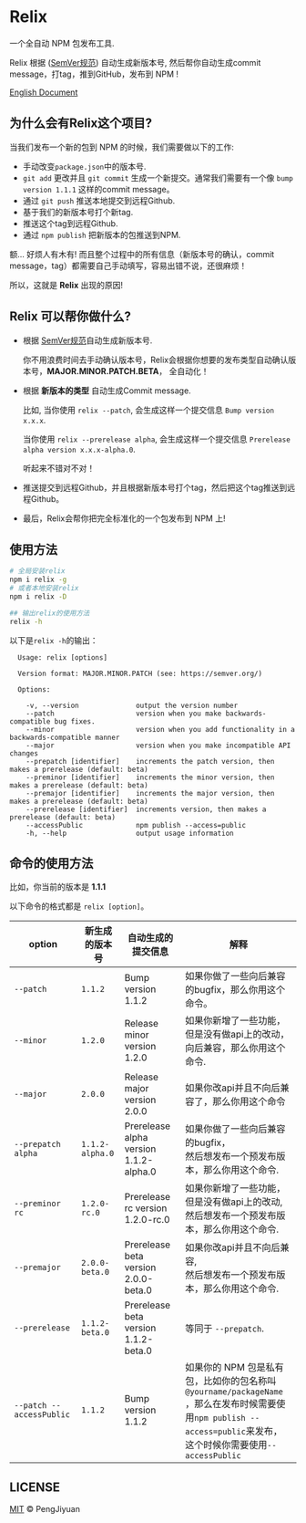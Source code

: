 # Relix
一个全自动 NPM 包发布工具.

Relix 根据 ([SemVer规范](https://semver.org/)) 自动生成新版本号, 然后帮你自动生成commit message，打tag，推到GitHub，发布到 NPM !

[English Document](./README.md)

## 为什么会有Relix这个项目?

当我们发布一个新的包到 NPM 的时候，我们需要做以下的工作:

* 手动改变`package.json`中的版本号.
* `git add` 更改并且 `git commit` 生成一个新提交。通常我们需要有一个像 `bump version 1.1.1` 这样的commit message。
* 通过 `git push` 推送本地提交到远程Github.
* 基于我们的新版本号打个新tag.
* 推送这个tag到远程Github.
* 通过 `npm publish` 把新版本的包推送到NPM.

额... 好烦人有木有! 而且整个过程中的所有信息（新版本号的确认，commit message，tag）都需要自己手动填写，容易出错不说，还很麻烦！

所以，这就是 **Relix** 出现的原因!

## Relix 可以帮你做什么?

* 根据 [SemVer规范](https://semver.org/)自动生成新版本号.

  你不用浪费时间去手动确认版本号，Relix会根据你想要的发布类型自动确认版本号，**MAJOR.MINOR.PATCH.BETA**， 全自动化！

* 根据 **新版本的类型** 自动生成Commit message.

  比如, 当你使用 `relix --patch`, 会生成这样一个提交信息 `Bump version x.x.x`.

  当你使用 `relix --prerelease alpha`, 会生成这样一个提交信息 `Prerelease alpha version x.x.x-alpha.0`.

  听起来不错对不对！

* 推送提交到远程Github，并且根据新版本号打个tag，然后把这个tag推送到远程Github。

* 最后，Relix会帮你把完全标准化的一个包发布到 NPM 上!

## 使用方法

```bash
# 全局安装relix
npm i relix -g
# 或者本地安装relix
npm i relix -D
```

```bash
## 输出relix的使用方法
relix -h
```

以下是`relix -h`的输出：

```
  Usage: relix [options]

  Version format: MAJOR.MINOR.PATCH (see: https://semver.org/)

  Options:

    -v, --version              output the version number
    --patch                    version when you make backwards-compatible bug fixes.
    --minor                    version when you add functionality in a backwards-compatible manner
    --major                    version when you make incompatible API changes
    --prepatch [identifier]    increments the patch version, then makes a prerelease (default: beta)
    --preminor [identifier]    increments the minor version, then makes a prerelease (default: beta)
    --premajor [identifier]    increments the major version, then makes a prerelease (default: beta)
    --prerelease [identifier]  increments version, then makes a prerelease (default: beta)
    --accessPublic             npm publish --access=public
    -h, --help                 output usage information
```

## 命令的使用方法

比如，你当前的版本是 **1.1.1**

以下命令的格式都是 `relix [option]`。

| option                   | 新生成的版本号    | 自动生成的提交信息 | 解释        |
|--------------------------|-----------------|----------------|-------------|
| `--patch`                | `1.1.2`         | Bump version 1.1.2 | 如果你做了一些向后兼容的bugfix，那么你用这个命令。 |
| `--minor`                | `1.2.0`         | Release minor version 1.2.0 | 如果你新增了一些功能，但是没有做api上的改动，<br>向后兼容，那么你用这个命令. |
| `--major`                | `2.0.0`         | Release major version 2.0.0 | 如果你改api并且不向后兼容了，那么你用这个命令 | 
| `--prepatch alpha`       | `1.1.2-alpha.0` | Prerelease alpha version 1.1.2-alpha.0 | 如果你做了一些向后兼容的bugfix，<br>然后想发布一个预发布版本，那么你用这个命令. | 
| `--preminor rc`          | `1.2.0-rc.0`    | Prerelease rc version 1.2.0-rc.0 | 如果你新增了一些功能，但是没有做api上的改动,<br>然后想发布一个预发布版本，那么你用这个命令. | 
| `--premajor`             | `2.0.0-beta.0`  | Prerelease beta version 2.0.0-beta.0 | 如果你改api并且不向后兼容,<br>然后想发布一个预发布版本，那么你用这个命令. |
| `--prerelease`           | `1.1.2-beta.0`  | Prerelease beta version 1.1.2-beta.0 | 等同于 `--prepatch`. |
| `--patch --accessPublic` | `1.1.2`         | Bump version 1.1.2 | 如果你的 NPM 包是私有包，比如你的包名称叫`@yourname/packageName`<br>，那么在发布时候需要使用`npm publish --access=public`来发布，<br>这个时候你需要使用`--accessPublic` |

## LICENSE

[MIT](./LICENSE) © PengJiyuan
